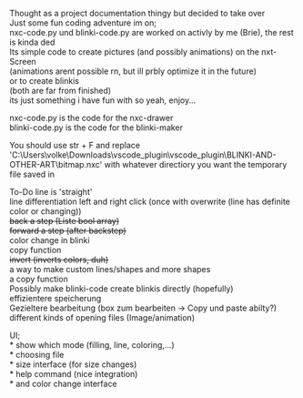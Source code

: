Thought as a project documentation thingy but decided to take over  
Just some fun coding adventure im on;  
nxc-code.py und blinki-code.py are worked on activly by me (Brie), the rest is kinda ded  
Its simple code to create pictures (and possibly animations) on the nxt-Screen  
(animations arent possible rn, but ill prbly optimize it in the future)  
or to create blinkis  
(both are far from finished)  
its just something i have fun with so yeah, enjoy...  

nxc-code.py is the code for the nxc-drawer  
blinki-code.py is the code for the blinki-maker  
  
You should use str + F and replace 'C:\\Users\\volke\\Downloads\\vscode_plugin\\vscode_plugin\\BLINKI-AND-OTHER-ART\\bitmap.nxc' with whatever directiory you want the temporary file saved in  
  
  
To-Do
line is 'straight'  
line differentiation left and right click (once with overwrite (line has definite color or changing))  
~~back a step (Liste bool array)~~  
~~forward a step (after backstep)~~  
color change in blinki  
copy function  
~~invert (inverts colors, duh)~~  
a way to make custom lines/shapes and more shapes  
a copy function  
Possibly make blinki-code create blinkis directly (hopefully)  
effizientere speicherung  
Gezieltere bearbeitung (box zum bearbeiten -> Copy und paste abilty?)  
different kinds of opening files (Image/animation)  

UI;  
    * show which mode (filling, line, coloring,...)  
    * choosing file  
    * size interface (for size changes)  
    * help command (nice integration)  
    * and color change interface  
